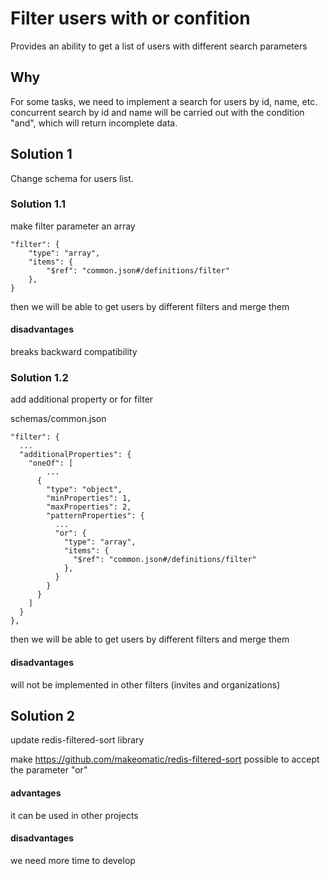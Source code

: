 # Filter users with or confition

Provides an ability to get a list of users with different search parameters

## Why

For some tasks, we need to implement a search for users by id, name, etc. concurrent search by id and name will be carried out with the condition "and", which will return incomplete data.

## Solution 1

Change schema for users list.

### Solution 1.1

make filter parameter an array

```
"filter": {
    "type": "array",
    "items": {
        "$ref": "common.json#/definitions/filter"
    },
}
```
then we will be able to get users by different filters and merge them

#### disadvantages

breaks backward compatibility

### Solution 1.2

add additional property or for filter

schemas/common.json

```
"filter": {
  ...
  "additionalProperties": {
    "oneOf": [
        ...
      {
        "type": "object",
        "minProperties": 1,
        "maxProperties": 2,
        "patternProperties": {
          ...
          "or": {
            "type": "array",
            "items": {
              "$ref": "common.json#/definitions/filter"
            },
          }
        }
      }
    ]
  }
},
```
then we will be able to get users by different filters and merge them

#### disadvantages

will not be implemented in other filters (invites and organizations)


## Solution 2

update redis-filtered-sort library

make https://github.com/makeomatic/redis-filtered-sort  possible to accept the parameter "or"

#### advantages

it can be used in other projects

#### disadvantages

we need more time to develop

